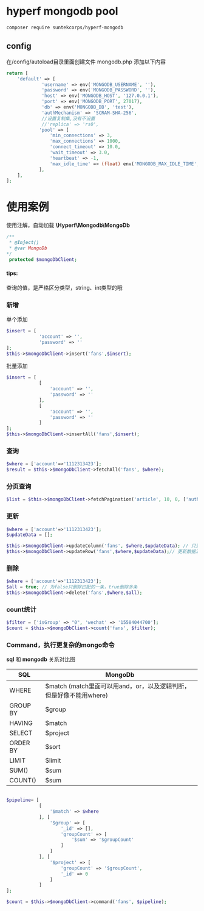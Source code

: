 # hyperf mongodb pool

```
composer require suntekcorps/hyperf-mongodb
```

## config 
在/config/autoload目录里面创建文件 mongodb.php
添加以下内容
```php
return [
    'default' => [
             'username' => env('MONGODB_USERNAME', ''),
             'password' => env('MONGODB_PASSWORD', ''),
             'host' => env('MONGODB_HOST', '127.0.0.1'),
             'port' => env('MONGODB_PORT', 27017),
             'db' => env('MONGODB_DB', 'test'),
             'authMechanism' => 'SCRAM-SHA-256',
             //设置复制集,没有不设置
             //'replica' => 'rs0',
            'pool' => [
                'min_connections' => 3,
                'max_connections' => 1000,
                'connect_timeout' => 10.0,
                'wait_timeout' => 3.0,
                'heartbeat' => -1,
                'max_idle_time' => (float) env('MONGODB_MAX_IDLE_TIME', 60),
            ],
    ],
];
```


# 使用案例

使用注解，自动加载 
**\Hyperf\Mongodb\MongoDb** 
```php
/**
 * @Inject()
 * @var MongoDb
*/
 protected $mongoDbClient;
```

#### **tips:** 
查询的值，是严格区分类型，string、int类型的哦

### 新增

单个添加
```php
$insert = [
            'account' => '',
            'password' => ''
];
$this->$mongoDbClient->insert('fans',$insert);
```

批量添加
```php
$insert = [
            [
                'account' => '',
                'password' => ''
            ],
            [
                'account' => '',
                'password' => ''
            ]
];
$this->$mongoDbClient->insertAll('fans',$insert);
```

### 查询

```php
$where = ['account'=>'1112313423'];
$result = $this->$mongoDbClient->fetchAll('fans', $where);
```

### 分页查询
```php
$list = $this->$mongoDbClient->fetchPagination('article', 10, 0, ['author' => $author]);
```

### 更新
```php
$where = ['account'=>'1112313423'];
$updateData = [];

$this->$mongoDbClient->updateColumn('fans', $where,$updateData); // 只更新数据满足$where的行的列信息中在$newObject中出现过的字段
$this->$mongoDbClient->updateRow('fans',$where,$updateData);// 更新数据满足$where的行的信息成$newObject
```
### 删除

```php
$where = ['account'=>'1112313423'];
$all = true; // 为false只删除匹配的一条，true删除多条
$this->$mongoDbClient->delete('fans',$where,$all);
```

### count统计

```php
$filter = ['isGroup' => "0", 'wechat' => '15584044700'];
$count = $this->$mongoDbClient->count('fans', $filter);
```



### Command，执行更复杂的mongo命令

**sql** 和 **mongodb** 关系对比图

|   SQL  | MongoDb |
| --- | --- |
|   WHERE  |  $match (match里面可以用and，or，以及逻辑判断，但是好像不能用where)  |
|   GROUP BY  | $group  |
|   HAVING  |  $match |
|   SELECT  |  $project  |
|   ORDER BY  |  $sort |
|   LIMIT  |  $limit |
|   SUM()  |  $sum |
|   COUNT()  |  $sum |

```php

$pipeline= [
            [
                '$match' => $where
            ], [
                '$group' => [
                    '_id' => [],
                    'groupCount' => [
                        '$sum' => '$groupCount'
                    ]
                ]
            ], [
                '$project' => [
                    'groupCount' => '$groupCount',
                    '_id' => 0
                ]
            ]
];

$count = $this->$mongoDbClient->command('fans', $pipeline);
```
